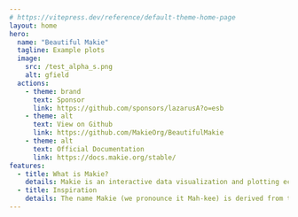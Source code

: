 ```yaml
---
# https://vitepress.dev/reference/default-theme-home-page
layout: home
hero:
  name: "Beautiful Makie"
  tagline: Example plots
  image:
    src: /test_alpha_s.png
    alt: gfield
  actions:
    - theme: brand
      text: Sponsor
      link: https://github.com/sponsors/lazarusA?o=esb
    - theme: alt
      text: View on Github
      link: https://github.com/MakieOrg/BeautifulMakie
    - theme: alt
      text: Official Documentation
      link: https://docs.makie.org/stable/
features:
  - title: What is Makie?
    details: Makie is an interactive data visualization and plotting ecosystem for the Julia programming language, available on Windows, Linux and Mac. You can use Makie to interactively explore your data and create simple GUIs in native windows or web browsers, export high-quality vector graphics or even raytrace with physically accurate lightning.
  - title: Inspiration
    details: The name Makie (we pronounce it Mah-kee) is derived from the japanese word 蒔絵, which is a technique to sprinkle lacquer with gold and silver powder. Data is the gold and silver of our age, so let's spread it out beautifully on the screen! <br> <i>- Simon Danisch -</i>
---
```

<Gallery :images="images" />
<script setup lang="ts">
import Gallery from './components/Gallery.vue'
const images = [
  {
    href: 'examples/animations/scatter_size',
    src: 'examples/animations/animScatters.mp4',
  },
  {
    href: 'examples/2d/lines/line_latex_bessels',
    src: 'examples/2d/lines/line_latex_bessels.svg',
  },
    {
    href: 'examples/2d/lines/line_cmaps_a',
    src: 'examples/2d/lines/line_cmaps_a.svg',
  },
    {
    href: 'examples/2d/streamplot/streamplot',
    src: 'examples/2d/streamplot/streamplot.png',
  },
    {
    href: 'examples/3d/contour3d',
    src: 'examples/3d/contour3d/contourf_contour3d.png',
  },
    {
    href: 'examples/3d/lines3d/archimedean_spiral',
    src: 'examples/3d/lines3d/archimedean_spiral.png',
  },
    {
    href: 'examples/3d/meshes/meshes',
    src: 'examples/3d/meshes/meshes.png',
  },
    {
    href: 'examples/3d/mscatters/RRGraph3D',
    src: 'examples/3d/mscatters/RRGraph3D.png',
  },
    {
    href: 'examples/themes/dark_surface_contour3d_streamplot',
    src: 'examples/themes/dark_surface_contour3d_streamplot.png',
  },
]
</script>

